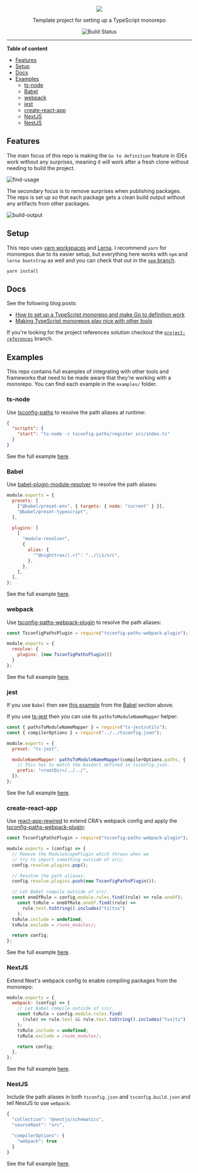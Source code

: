 <!--suppress HtmlDeprecatedAttribute -->
<div align="center">

![](media/monorepo.png)

Template project for setting up a TypeScript monorepo

![Build Status](https://github.com/NiGhTTraX/ts-monorepo/workflows/Tests/badge.svg)

</div>

----

<!-- START doctoc generated TOC please keep comment here to allow auto update -->
<!-- DON'T EDIT THIS SECTION, INSTEAD RE-RUN doctoc TO UPDATE -->
**Table of content**

- [Features](#features)
- [Setup](#setup)
- [Docs](#docs)
- [Examples](#examples)
  - [ts-node](#ts-node)
  - [Babel](#babel)
  - [webpack](#webpack)
  - [jest](#jest)
  - [create-react-app](#create-react-app)
  - [NextJS](#nextjs)
  - [NestJS](#nestjs)

<!-- END doctoc generated TOC please keep comment here to allow auto update -->

## Features

The main focus of this repo is making the `Go to definition` feature in IDEs work without any surprises, meaning it will work after a fresh clone without needing to build the project.

![find-usage](./media/find-usage.gif)

The secondary focus is to remove surprises when publishing packages. The repo is set up so that each package gets a clean build output without any artifacts from other packages.

![build-output](./media/build-output.png)


## Setup

This repo uses [yarn workspaces](https://classic.yarnpkg.com/en/docs/workspaces/) and [Lerna](https://lerna.js.org/). I recommend `yarn` for monorepos due to its easier setup, but everything here works with `npm` and `lerna bootstrap` as well and you can check that out in the [`npm` branch](https://github.com/NiGhTTraX/ts-monorepo/tree/npm).

```
yarn install
```


## Docs

See the following blog posts:

- [How to set up a TypeScript monorepo and make Go to definition work](https://medium.com/@NiGhTTraX/how-to-set-up-a-typescript-monorepo-with-lerna-c6acda7d4559)
- [Making TypeScript monorepos play nice with other tools](https://medium.com/@NiGhTTraX/making-typescript-monorepos-play-nice-with-other-tools-a8d197fdc680)

If you're looking for the project references solution checkout the [`project-references`](https://github.com/NiGhTTraX/lerna-ts/tree/project-references) branch.

## Examples

This repo contains full examples of integrating with other tools and frameworks that need to be made aware that they're working with a monorepo. You can find each example in the `examples/` folder.

### ts-node

Use [tsconfig-paths](https://www.npmjs.com/package/tsconfig-paths) to resolve the path aliases at runtime:

```json
{
  "scripts": {
    "start": "ts-node -r tsconfig-paths/register src/index.ts"
  }
}
```

See the full example [here](examples/ts-node).

### Babel

Use [babel-plugin-module-resolver](https://www.npmjs.com/package/babel-plugin-module-resolver) to resolve the path aliases:

```js
module.exports = {
  presets: [
    ["@babel/preset-env", { targets: { node: "current" } }],
    "@babel/preset-typescript",
  ],

  plugins: [
    [
      "module-resolver",
      {
        alias: {
          "^@nighttrax/(.+)": "../\\1/src",
        },
      },
    ],
  ],
};
```

See the full example [here](examples/jest-babel).

### webpack

Use [tsconfig-paths-webpack-plugin](https://www.npmjs.com/package/tsconfig-paths-webpack-plugin) to resolve the path aliases:

```js
const TsconfigPathsPlugin = require("tsconfig-paths-webpack-plugin");

module.exports = {
  resolve: {
    plugins: [new TsconfigPathsPlugin()]
  }
};
```

See the full example [here](examples/webpack).

### jest

If you use `Babel` then see [this example](examples/jest-babel) from the [Babel](#babel) section above.

If you use [ts-jest](https://github.com/kulshekhar/ts-jest) then you can use its `pathsToModuleNameMapper` helper:

```js
const { pathsToModuleNameMapper } = require("ts-jest/utils");
const { compilerOptions } = require("../../tsconfig.json");

module.exports = {
  preset: "ts-jest",

  moduleNameMapper: pathsToModuleNameMapper(compilerOptions.paths, {
    // This has to match the baseUrl defined in tsconfig.json.
    prefix: "<rootDir>/../../",
  }),
};
```

See the full example [here](examples/jest-tsjest).

### create-react-app

Use [react-app-rewired](https://www.npmjs.com/package/react-app-rewired) to extend CRA's webpack config and apply the [tsconfig-paths-webpack-plugin](https://www.npmjs.com/package/tsconfig-paths-webpack-plugin):

```js
const TsconfigPathsPlugin = require("tsconfig-paths-webpack-plugin");

module.exports = (config) => {
  // Remove the ModuleScopePlugin which throws when we
  // try to import something outside of src/.
  config.resolve.plugins.pop();

  // Resolve the path aliases.
  config.resolve.plugins.push(new TsconfigPathsPlugin());

  // Let Babel compile outside of src/.
  const oneOfRule = config.module.rules.find((rule) => rule.oneOf);
    const tsRule = oneOfRule.oneOf.find((rule) =>
      rule.test.toString().includes("ts|tsx")
    );
  tsRule.include = undefined;
  tsRule.exclude = /node_modules/;

  return config;
};
```

See the full example [here](examples/cra).


### NextJS

Extend Next's webpack config to enable compiling packages from the monorepo:

```js
module.exports = {
  webpack: (config) => {
    // Let Babel compile outside of src/.
    const tsRule = config.module.rules.find(
      (rule) => rule.test && rule.test.toString().includes("tsx|ts")
    );
    tsRule.include = undefined;
    tsRule.exclude = /node_modules/;

    return config;
  },
};
```

See the full example [here](examples/nextjs).

### NestJS

Include the path aliases in both `tsconfig.json` and `tsconfig.build.json` and tell NestJS to use `webpack`:

```js
{
  "collection": "@nestjs/schematics",
  "sourceRoot": "src",

  "compilerOptions": {
    "webpack": true
  }
}
```

See the full example [here](examples/nestjs).
